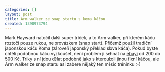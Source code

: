 ```yaml
---
categories: []
layout: post
title: Arm walker ze snap startu s koma káčou
created: 1398973794
---
```

<p>Mark Hayward natočil další super tríček, a to Arm walker, při kterém káču roztočí pouze rukou, ne provázkem (snap start). Přičemž použil tradiční japonskou káču Koma (zároveň japonský překlad slova káča). Pokud byste chtěli podobnou káču vyzkoušet, není problém ji sehnat na <a href="http://www.ebay.com/sch/i.html?_trksid=p2050601.m570.l1313.TR0.TRC0.H0.Xwooden+koma&amp;_nkw=wooden+koma&amp;_sacat=0&amp;_from=R40">ebayi</a> od 200 do 500 Kč. Triky s ní jdou dělat podobně jako s kteroukoli jinou fixní káčou, ale Arm walker ze snap startu asi zabere nějaký ten měsíc tréninku :-)</p>



<div class="youtube-player" data-id="VsiYvMhcn64"></div>

